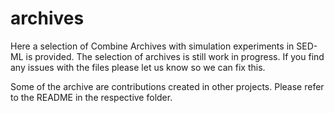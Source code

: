 # archives
Here a selection of Combine Archives with simulation experiments in SED-ML is provided.
The selection of archives is still work in progress. 
If you find any issues with the files please let us know so we can fix this.

Some of the archive are contributions created in other projects. Please refer to the README in the respective folder. 
